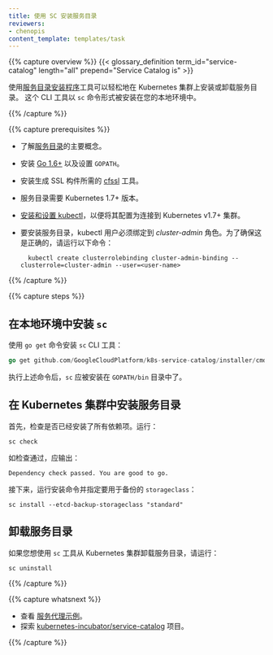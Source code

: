 ```yaml
---
title: 使用 SC 安装服务目录
reviewers:
- chenopis
content_template: templates/task
---
```


<!--
---
title: Install Service Catalog using SC
reviewers:
- chenopis
content_template: templates/task
---
-->

{{% capture overview %}}
{{< glossary_definition term_id="service-catalog" length="all" prepend="Service Catalog is" >}}

<!--
Use the [Service Catalog Installer](https://github.com/GoogleCloudPlatform/k8s-service-catalog#installation) tool to easily install or uninstall Service Catalog on your Kubernetes cluster. This CLI tool is installed as `sc` in your local environment.
-->
使用[服务目录安装程序](https://github.com/GoogleCloudPlatform/k8s-service-catalog#installation)工具可以轻松地在 Kubernetes 集群上安装或卸载服务目录。
这个 CLI 工具以 `sc` 命令形式被安装在您的本地环境中。

{{% /capture %}}


{{% capture prerequisites %}}
<!--
* Understand the key concepts of [Service Catalog](/docs/concepts/service-catalog/).
* Install [Go 1.6+](https://golang.org/dl/) and set the `GOPATH`.
* Install the [cfssl](https://github.com/cloudflare/cfssl) tool needed for generating SSL artifacts.
* Service Catalog requires Kubernetes version 1.7+.
* [Install and setup kubectl](https://kubernetes.io/docs/tasks/tools/install-kubectl/) so that it is configured to connect to a Kubernetes v1.7+ cluster.
* The kubectl user must be bound to the *cluster-admin* role for it to install Service Catalog. To ensure that this is true, run the following command:

        kubectl create clusterrolebinding cluster-admin-binding --clusterrole=cluster-admin --user=<user-name>
-->
* 了解[服务目录](/docs/concepts/service-catalog/)的主要概念。
* 安装 [Go 1.6+](https://golang.org/dl/) 以及设置 `GOPATH`。
* 安装生成 SSL 构件所需的 [cfssl](https://github.com/cloudflare/cfssl) 工具。
* 服务目录需要 Kubernetes 1.7+ 版本。
* [安装和设置 kubectl](https://kubernetes.io/docs/tasks/tools/install-kubectl/)，以便将其配置为连接到 Kubernetes v1.7+ 集群。
* 要安装服务目录，kubectl 用户必须绑定到 *cluster-admin* 角色。为了确保这是正确的，请运行以下命令：

        kubectl create clusterrolebinding cluster-admin-binding --clusterrole=cluster-admin --user=<user-name>

{{% /capture %}}


{{% capture steps %}}
<!--
## Install `sc` in your local environment
-->
## 在本地环境中安装 `sc`

<!--
Install the `sc` CLI tool using the `go get` command:
-->
使用 `go get` 命令安装 `sc` CLI 工具：

```Go
go get github.com/GoogleCloudPlatform/k8s-service-catalog/installer/cmd/sc
```

<!--
After running the above command, `sc` should be installed in your `GOPATH/bin` directory.
-->
执行上述命令后，`sc` 应被安装在 `GOPATH/bin` 目录中了。

<!--
## Install Service Catalog in your Kubernetes cluster
-->
## 在 Kubernetes 集群中安装服务目录

<!--
First, verify that all dependencies have been installed. Run:
-->
首先，检查是否已经安装了所有依赖项。运行：

```shell
sc check
```

<!--
If the check is successful, it should return:
-->
如检查通过，应输出：

```
Dependency check passed. You are good to go.
```

<!--
Next, run the install command and specify the `storageclass` that you want to use for the backup:
-->
接下来，运行安装命令并指定要用于备份的 `storageclass`：

```shell
sc install --etcd-backup-storageclass "standard"
```

<!--
## Uninstall Service Catalog
-->
## 卸载服务目录

<!--
If you would like to uninstall Service Catalog from your Kubernetes cluster using the `sc` tool, run:
-->
如果您想使用 `sc` 工具从 Kubernetes 集群卸载服务目录，请运行：

```shell
sc uninstall
```

{{% /capture %}}

{{% capture whatsnext %}}
<!--
* View [sample service brokers](https://github.com/openservicebrokerapi/servicebroker/blob/master/gettingStarted.md#sample-service-brokers).
* Explore the [kubernetes-incubator/service-catalog](https://github.com/kubernetes-incubator/service-catalog) project.
-->
* 查看 [服务代理示例](https://github.com/openservicebrokerapi/servicebroker/blob/master/gettingStarted.md#sample-service-brokers)。
* 探索 [kubernetes-incubator/service-catalog](https://github.com/kubernetes-incubator/service-catalog) 项目。

{{% /capture %}}
